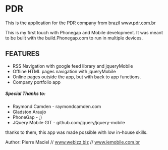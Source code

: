 # PDR

This is the application for the PDR company from brazil
www.pdr.com.br

This is my first touch with Phonegap and Mobile development.
It was meant to be built with the build.Phonegap.com
to run in multiple devices.


## FEATURES
- RSS Navigation with google feed library and jqueryMobile
- Offline HTML pages navigation with jqueryMobile
- Online pages outside the app, but with back to app functions.
- Company portfolio app


##### Special Thanks to:
- Raymond Camden - raymondcamden.com
- Gladston Araujo
- PhoneGap - ;)
- JQuery Mobile GIT - github.com/jquery/jquery-mobile

thanks to them, this app was made possible with low in-house skills.



Author: 
Pierre Maciel // www.webizz.biz // www.iemobile.com.br
